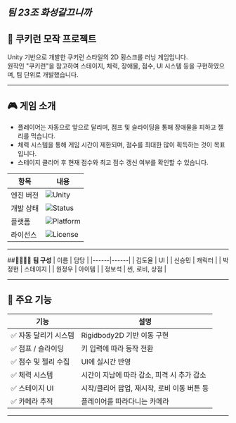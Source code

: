 ## ***팀 23조 화성갈끄니까*** 




## 🍪 **쿠키런 모작 프로젝트**

Unity 기반으로 개발한 쿠키런 스타일의 2D 횡스크롤 러닝 게임입니다.  
원작인 "쿠키런"을 참고하여 스테이지, 체력, 장애물, 점수, UI 시스템 등을 구현하였으며, 팀 단위로 개발했습니다.

---

## 🎮 **게임 소개**

- 플레이어는 자동으로 앞으로 달리며, 점프 및 슬라이딩을 통해 장애물을 피하고 젤리를 먹습니다.
- 체력 시스템을 통해 게임 시간이 제한되며, 점수를 최대한 많이 획득하는 것이 목표입니다.
- 스테이지 클리어 후 현재 점수와 최고 점수 갱신 여부를 확인할 수 있습니다.

| 항목       | 내용                                                                 |
|------------|----------------------------------------------------------------------|
| 엔진 버전 | ![Unity](https://img.shields.io/badge/Engine-Unity_2022.3.17f1_LTS-blue) |
| 개발 상태 | ![Status](https://img.shields.io/badge/Status-Completed-brightgreen)   |
| 플랫폼   | ![Platform](https://img.shields.io/badge/Platform-PC-lightgrey)     |
| 라이선스  | ![License](https://img.shields.io/badge/License-Educational-red)    |

---

##👨‍👩‍👧‍👦 **팀 구성**
| 이름 | 담당 |
|------|------|
| 김도율 | UI |
| 신승민 | 캐릭터 |
| 박정현 | 스테이지 |
| 원정우 | 아이템 |
| 정보석 | 씬, 로비, 상점 |

---

## 🧩 **주요 기능**

| 기능 | 설명 |
|------|------|
| ✅ 자동 달리기 시스템 | Rigidbody2D 기반 이동 구현 |
| ✅ 점프 / 슬라이딩 | 키 입력에 따라 동작 전환 |
| ✅ 점수 및 젤리 수집 | UI에 실시간 반영 |
| ✅ 체력 시스템 | 시간이 지남에 따라 감소, 피격 시 추가 감소 |
| ✅ 스테이지 UI | 시작/클리어 팝업, 재시작, 로비 이동 버튼 등 |
| ✅ 카메라 추적 | 플레이어를 따라다니는 카메라 |

---
